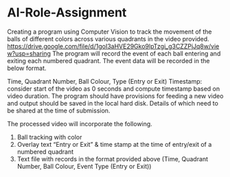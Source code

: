 # AI-Role-Assignment

Creating a program using Computer Vision to track the movement of the balls of different colors across various quadrants in the video provided. 
https://drive.google.com/file/d/1goI3aHVE29Gko9lpTzgi_g3CZZPjJq8w/view?usp=sharing
The program will record the event of each ball entering and exiting each numbered quadrant. The event data will be recorded in the below format.

Time, Quadrant Number, Ball Colour, Type (Entry or Exit)
Timestamp: consider start of the video as 0 seconds and compute timestamp based on video duration.
The program should have provisions for feeding a new video and output should be saved in the local hard disk. Details of which need to be shared at the time of submission.

The processed video will incorporate the following.
1) Ball tracking with color
2) Overlay text “Entry or Exit” & time stamp at the time of entry/exit of a numbered quadrant
3) Text file with records in the format provided above (Time, Quadrant Number, Ball Colour, Event Type (Entry or Exit))
